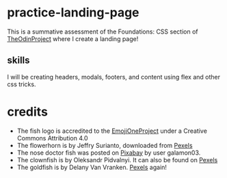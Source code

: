 # practice-landing-page
This is a summative assessment of the Foundations: CSS section of [TheOdinProject](https://www.theodinproject.com/lessons/foundations-landing-page) where I create a landing page!
## skills
I will be creating headers, modals, footers, and content using flex and other css tricks.

# credits
* The fish logo is accredited to the [EmojiOneProject](https://joypixels.com/) under a Creative Commons Attribution 4.0
* The flowerhorn is by Jeffry Surianto, downloaded from [Pexels](www.pexels.com)
* The nose doctor fish was posted on [Pixabay](www.pixabay.com) by user galamon03.
* The clownfish is by Oleksandr Pidvalnyi. It can also be found on [Pexels](www.pexels.com)
* The goldfish is by Delany Van Vranken. [Pexels](www.pexels.com) again!
